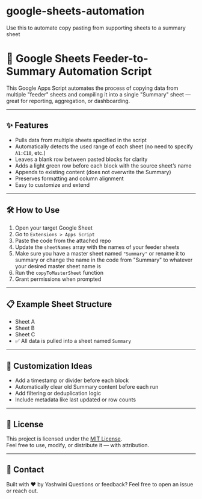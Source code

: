 # google-sheets-automation
Use this to automate copy pasting from supporting sheets to a summary sheet

# 🧾 Google Sheets Feeder-to-Summary Automation Script

This Google Apps Script automates the process of copying data from multiple "feeder" sheets and compiling it into a single "Summary" sheet — great for reporting, aggregation, or dashboarding.

---

## ✨ Features

- Pulls data from multiple sheets specified in the script
- Automatically detects the used range of each sheet (no need to specify `A1:C10`, etc.)
- Leaves a blank row between pasted blocks for clarity
- Adds a light green row before each block with the source sheet’s name
- Appends to existing content (does not overwrite the Summary)
- Preserves formatting and column alignment
- Easy to customize and extend

---

## 🛠️ How to Use

1. Open your target Google Sheet
2. Go to `Extensions > Apps Script`
3. Paste the code from the attached repo
4. Update the `sheetNames` array with the names of your feeder sheets
5. Make sure you have a master sheet named `"Summary"` or rename it to summary or change the name in the code from "Summary" to whatever your desired master sheet name is
6. Run the `copyToMasterSheet` function
7. Grant permissions when prompted

---

## 📋 Example Sheet Structure

- Sheet A
- Sheet B
- Sheet C
- ✅ All data is pulled into a sheet named `Summary`

---

## 📌 Customization Ideas

- Add a timestamp or divider before each block
- Automatically clear old Summary content before each run
- Add filtering or deduplication logic
- Include metadata like last updated or row counts

---

## 🪪 License

This project is licensed under the [MIT License](./LICENSE).  
Feel free to use, modify, or distribute it — with attribution.

---

## 📧 Contact

Built with ❤️ by Yashwini
Questions or feedback? Feel free to open an issue or reach out.
